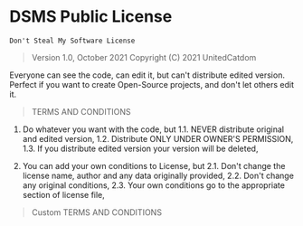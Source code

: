 # DSMS Public License
`Don't Steal My Software License`

> Version 1.0, October 2021
> Copyright (C) 2021 UnitedCatdom

Everyone can see the code, can edit it, but can't distribute edited version.
Perfect if you want to create Open-Source projects, and don't let others
edit it.

> TERMS AND CONDITIONS
1. Do whatever you want with the code, but
    1.1. NEVER distribute original and edited version,
    1.2. Distribute ONLY UNDER OWNER'S PERMISSION,
    1.3. If you distribute edited version your version will be deleted,

2. You can add your own conditions to License, but
    2.1. Don't change the license name, author and any data originally provided,
    2.2. Don't change any original conditions,
    2.3. Your own conditions go to the appropriate section of license file,



> Custom TERMS AND CONDITIONS
